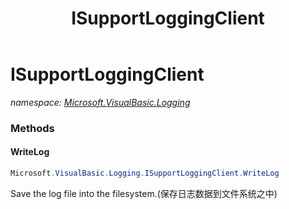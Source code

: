 ﻿---
title: ISupportLoggingClient
---

# ISupportLoggingClient
_namespace: [Microsoft.VisualBasic.Logging](N-Microsoft.VisualBasic.Logging.html)_





### Methods

#### WriteLog
```csharp
Microsoft.VisualBasic.Logging.ISupportLoggingClient.WriteLog
```
Save the log file into the filesystem.(保存日志数据到文件系统之中)


